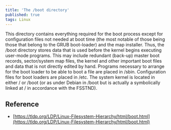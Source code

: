 ```yaml
---
title: 'The /boot directory'
published: true
tags: Linux
---
```


This directory contains everything required for the boot process except for configuration files not needed at boot time (the most notable of those being those that belong to the GRUB boot-loader) and the map installer. Thus, the /boot directory stores data that is used before the kernel begins executing user-mode programs. This may include redundant (back-up) master boot records, sector/system map files, the kernel and other important boot files and data that is not directly edited by hand. Programs necessary to arrange for the boot loader to be able to boot a file are placed in /sbin. Configuration files for boot loaders are placed in /etc. The system kernel is located in either / or /boot (or as under Debian in /boot but is actually a symbolically linked at / in accordance with the FSSTND).

## Reference

- [https://tldp.org/LDP/Linux-Filesystem-Hierarchy/html/boot.html](https://tldp.org/LDP/Linux-Filesystem-Hierarchy/html/boot.html)